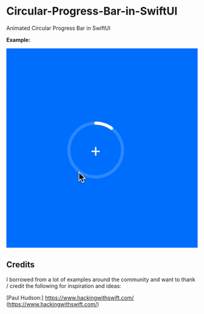 # Circular-Progress-Bar-in-SwiftUI
Animated Circular Progress Bar in SwiftUI


**Example:** 

![alt text](https://github.com/jonathanramirez/Circular-Progress-Bar-in-SwiftUI/blob/master/progress.gif)

## Credits
I borrowed from a lot of examples around the community and want to thank / credit the following for inspiration and ideas:

[Paul Hudson:]  https://www.hackingwithswift.com/ (https://www.hackingwithswift.com/)
